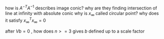 how is $A^{-T}A^{-1}$ describes image conic? 
why are they finding intersection of line at infinity with absolute conic
why is $x_{\infty}$ called circular point? 
	why does it satisfy $x_{\infty}^{T}x_{\infty} = 0$ 

after $Vb=0$ , how does $n>=3$ gives $b$ defined up to a scale factor